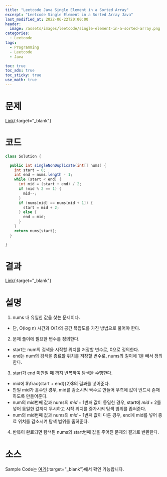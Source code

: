 ```yaml
---
title: "Leetcode Java Single Element in a Sorted Array"
excerpt: "Leetcode Single Element in a Sorted Array Java"
last_modified_at: 2022-06-22T20:00:00
header:
  image: /assets/images/leetcode/single-element-in-a-sorted-array.png
categories:
  - Leetcode
tags:
  - Programming
  - Leetcode
  - Java

toc: true
toc_ads: true
toc_sticky: true
use_math: true
---
```

# 문제
[Link](https://leetcode.com/problems/single-element-in-a-sorted-array/){:target="_blank"}

# 코드
```java
class Solution {

  public int singleNonDuplicate(int[] nums) {
    int start = 0;
    int end = nums.length - 1;
    while (start < end) {
      int mid = (start + end) / 2;
      if (mid % 2 == 1) {
        mid--;
      }
      if (nums[mid] == nums[mid + 1]) {
        start = mid + 2;
      } else {
        end = mid;
      }
    }
    return nums[start];
  }

}
```

# 결과
[Link](https://leetcode.com/submissions/detail/728387870/){:target="_blank"}

# 설명
1. nums 내 유일한 값을 찾는 문제이다.
- 단, O(log n) 시간과 O(1)의 공간 복잡도를 가진 방법으로 풀어야 한다.

2. 문제 풀이에 필요한 변수를 정의한다.
- start는 num의 검색을 시작할 위치를 저장할 변수로, 0으로 정의한다.
- end는 num의 검색을 종료할 위치를 저장할 변수로, nums의 길이에 1을 빼서 정의한다.

3. start가 end 미만일 때 까지 반복하여 탐색을 수행한다.
- mid에 $\frac{start + end}{2}$의 결과를 넣어준다.
- 만일 mid가 홀수인 경우, mid를 감소시켜 짝수로 만들어 우측에 값이 반드시 존재하도록 만들어준다.
- num의 mid번째 값과 nums의 $mid + 1$번째 값이 동일한 경우, start에 $mid + 2$를 넣어 동일한 값까지 무시하고 시작 위치를 증가시켜 탐색 범위를 좁혀준다.
- num의 mid번째 값과 nums의 $mid + 1$번째 값이 다른 경우, end에 mid를 넣어 종료 위치를 감소시켜 탐색 범위를 좁혀준다.

4. 반복이 완료되면 탐색된 nums의 start번째 값을 주어진 문제의 결과로 반환한다.

# 소스
Sample Code는 [여기](https://github.com/GracefulSoul/leetcode/blob/master/src/main/java/gracefulsoul/problems/SingleElementInASortedArray.java){:target="_blank"}에서 확인 가능합니다.